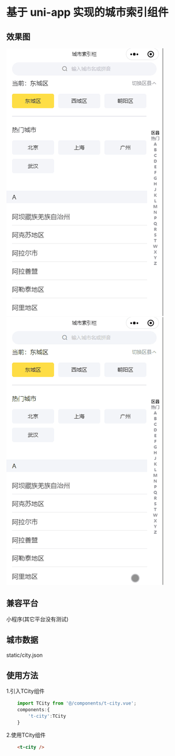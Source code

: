 # 基于 uni-app 实现的城市索引组件

## 效果图
![demo1](./static/demo1.gif)
![demo2](./static/demo2.gif)

## 兼容平台

小程序(其它平台没有测试)

## 城市数据

static/city.json

## 使用方法
1.引入TCity组件
``` javaScript
	import TCity from '@/components/t-city.vue';
	components:{
		't-city':TCity
	}
```
2.使用TCity组件
```html
	<t-city />
```


